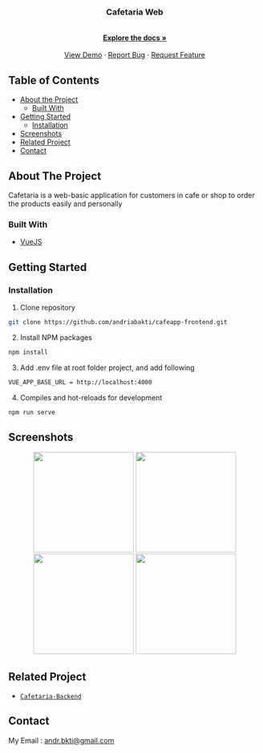 <p align="center">

  <h3 align="center">Cafetaria Web</h3>

  <p align="center">
    <br />
    <a href="https://github.com/andriabakti/cafeapp-frontend"><strong>Explore the docs »</strong></a>
    <br />
    <br />
    <a href="http://cafetaria.fwdev.online/">View Demo</a>
    ·
    <a href="https://github.com/andriabakti/cafeapp-frontend/issues">Report Bug</a>
    ·
    <a href="https://github.com/andriabakti/cafeapp-frontend/issues">Request Feature</a>
  </p>
</p>

<!-- TABLE OF CONTENTS -->
## Table of Contents

* [About the Project](#about-the-project)
  * [Built With](#built-with)
* [Getting Started](#getting-started)
  * [Installation](#installation)
* [Screenshots](#screenshots)
* [Related Project](#related-project)
* [Contact](#contact)

<!-- ABOUT THE PROJECT -->
## About The Project


Cafetaria is a web-basic application for customers in cafe or shop to order the products easily and personally

### Built With

* [VueJS](http://vuejs.org/)

<!-- GETTING STARTED -->
## Getting Started

### Installation

1. Clone repository
```sh
git clone https://github.com/andriabakti/cafeapp-frontend.git
```
2. Install NPM packages
```sh
npm install
```
3. Add .env file at root folder project, and add following
```sh
VUE_APP_BASE_URL = http://localhost:4000
```
4. Compiles and hot-reloads for development
```sh
npm run serve
```


<!-- ROADMAP -->
## Screenshots

<p align='center'>
  <span>
      <image width="200" src='./screenshots/landing.png' />
      <image width="200" src='./screenshots/register.png' />
      <image width="200" src='./screenshots/login.png' />
      <image width="200" src='./screenshots/home.png' />
  </span>
</p>

## Related Project
* [`Cafetaria-Backend`](https://github.com/joonacode/cafeapp-backend)

<!-- CONTACT -->
## Contact

My Email : andr.bkti@gmail.com